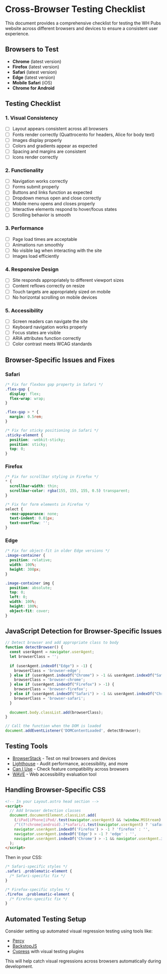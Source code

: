 # Cross-Browser Testing Checklist

This document provides a comprehensive checklist for testing the WH Pubs website across different browsers and devices to ensure a consistent user experience.

## Browsers to Test

- **Chrome** (latest version)
- **Firefox** (latest version)
- **Safari** (latest version)
- **Edge** (latest version)
- **Mobile Safari** (iOS)
- **Chrome for Android**

## Testing Checklist

### 1. Visual Consistency

- [ ] Layout appears consistent across all browsers
- [ ] Fonts render correctly (Quattrocento for headers, Alice for body text)
- [ ] Images display properly
- [ ] Colors and gradients appear as expected
- [ ] Spacing and margins are consistent
- [ ] Icons render correctly

### 2. Functionality

- [ ] Navigation works correctly
- [ ] Forms submit properly
- [ ] Buttons and links function as expected
- [ ] Dropdown menus open and close correctly
- [ ] Mobile menu opens and closes properly
- [ ] Interactive elements respond to hover/focus states
- [ ] Scrolling behavior is smooth

### 3. Performance

- [ ] Page load times are acceptable
- [ ] Animations run smoothly
- [ ] No visible lag when interacting with the site
- [ ] Images load efficiently

### 4. Responsive Design

- [ ] Site responds appropriately to different viewport sizes
- [ ] Content reflows correctly on resize
- [ ] Touch targets are appropriately sized on mobile
- [ ] No horizontal scrolling on mobile devices

### 5. Accessibility

- [ ] Screen readers can navigate the site
- [ ] Keyboard navigation works properly
- [ ] Focus states are visible
- [ ] ARIA attributes function correctly
- [ ] Color contrast meets WCAG standards

## Browser-Specific Issues and Fixes

### Safari

```css
/* Fix for flexbox gap property in Safari */
.flex-gap {
  display: flex;
  flex-wrap: wrap;
}

.flex-gap > * {
  margin: 0.5rem;
}

/* Fix for sticky positioning in Safari */
.sticky-element {
  position: -webkit-sticky;
  position: sticky;
  top: 0;
}
```

### Firefox

```css
/* Fix for scrollbar styling in Firefox */
* {
  scrollbar-width: thin;
  scrollbar-color: rgba(155, 155, 155, 0.5) transparent;
}

/* Fix for form elements in Firefox */
select {
  -moz-appearance: none;
  text-indent: 0.01px;
  text-overflow: '';
}
```

### Edge

```css
/* Fix for object-fit in older Edge versions */
.image-container {
  position: relative;
  width: 100%;
  height: 300px;
}

.image-container img {
  position: absolute;
  top: 0;
  left: 0;
  width: 100%;
  height: 100%;
  object-fit: cover;
}
```

## JavaScript Detection for Browser-Specific Issues

```javascript
// Detect browser and add appropriate class to body
function detectBrowser() {
  const userAgent = navigator.userAgent;
  let browserClass = '';
  
  if (userAgent.indexOf("Edge") > -1) {
    browserClass = 'browser-edge';
  } else if (userAgent.indexOf("Chrome") > -1 && userAgent.indexOf("Safari") > -1) {
    browserClass = 'browser-chrome';
  } else if (userAgent.indexOf("Firefox") > -1) {
    browserClass = 'browser-firefox';
  } else if (userAgent.indexOf("Safari") > -1 && userAgent.indexOf("Chrome") === -1) {
    browserClass = 'browser-safari';
  }
  
  document.body.classList.add(browserClass);
}

// Call the function when the DOM is loaded
document.addEventListener('DOMContentLoaded', detectBrowser);
```

## Testing Tools

- [BrowserStack](https://www.browserstack.com/) - Test on real browsers and devices
- [Lighthouse](https://developers.google.com/web/tools/lighthouse) - Audit performance, accessibility, and more
- [Can I Use](https://caniuse.com/) - Check feature compatibility across browsers
- [WAVE](https://wave.webaim.org/) - Web accessibility evaluation tool

## Handling Browser-Specific CSS

```html
<!-- In your Layout.astro head section -->
<script>
  // Add browser detection classes
  document.documentElement.classList.add(
    (/iPad|iPhone|iPod/.test(navigator.userAgent) && !window.MSStream) ? 'ios' : '',
    /^((?!chrome|android).)*safari/i.test(navigator.userAgent) ? 'safari' : '',
    navigator.userAgent.indexOf('Firefox') > -1 ? 'firefox' : '',
    navigator.userAgent.indexOf('Edge') > -1 ? 'edge' : '',
    navigator.userAgent.indexOf('Chrome') > -1 && navigator.userAgent.indexOf('Edge') === -1 ? 'chrome' : ''
  );
</script>
```

Then in your CSS:

```css
/* Safari-specific styles */
.safari .problematic-element {
  /* Safari-specific fix */
}

/* Firefox-specific styles */
.firefox .problematic-element {
  /* Firefox-specific fix */
}
```

## Automated Testing Setup

Consider setting up automated visual regression testing using tools like:

- [Percy](https://percy.io/)
- [BackstopJS](https://github.com/garris/BackstopJS)
- [Cypress](https://www.cypress.io/) with visual testing plugins

This will help catch visual regressions across browsers automatically during development.
